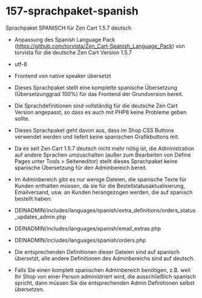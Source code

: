 # 157-sprachpaket-spanish
Sprachpaket SPANISCH für Zen Cart 1.5.7 deutsch 

* Anpassung des Spanish Language Pack (https://github.com/torvista/Zen_Cart-Spanish_Language_Pack) von torvista  für die deutsche Zen Cart Version 1.5.7

* utf-8
* Frontend von native speaker übersetzt 

* Dieses Sprachpaket stellt eine komplette spanische Übersetzung (Übersetzunggrad 100%) für das Frontend der Grundversion bereit. 
* Die Sprachdefinitionen sind vollständig für die deutsche Zen Cart Version angepasst, so dass es auch mit PHP8 keine Probleme geben sollte. 
* Dieses Sprachpaket geht davon aus, dass im Shop CSS Buttons verwendet werden und liefert keine spanischen Grafikbuttons mit. 

* Da es seit Zen Cart 1.5.7 deutsch nicht mehr nötig ist, die Administration auf andere Sprachen umzuschalten (außer zum Bearbeiten von Define Pages unter Tools > Seiteneditor) stellt dieses Sprachpaket keine spanische Übersetzung für den Adminbereich bereit.
* Im Adminbereich gibt es nur wenige Dateien, die spanische Texte für Kunden enthalten müssen, da sie für die Bestellstatusaktualisierung, Emailversand, usw. an Kunden herangezogen werden, die auf spanisch bestellt haben:

* DEINADMIN/includes/languages/spanish/extra_definitions/orders_status_updates_admin.php
* DEINADMIN/includes/languages/spanish/email_extras.php
* DEINADMIN/includes/languages/spanish/orders.php 

* Die entsprechenden Definitionen dieser Dateien sind auf spanisch übersetzt, alle andere Definitionen des Adminbereichs sind auf deutsch.

* Falls Sie einen komplett spanischen Adminbereich benötigen, z.B. weil Ihr Shop von einer Person administriert wird, die ausschließlich spanisch spricht, dann müssen Sie die entsprechenden Admin Definitionen selbst übersetzen.
